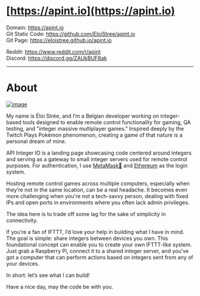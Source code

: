 # [https://apint.io](https://apint.io)

Domain: https://apint.io    
Git Static Code: https://github.com/EloiStree/apint.io  
Git Page: https://eloistree.github.io/apint.io  

Reddit: https://www.reddit.com/r/apint   
Discord: https://discord.gg/ZAUkBUF8ak  

--------------------

# About 

[![image](https://github.com/user-attachments/assets/7ac2569a-7018-4d98-be9a-2f9eeffdfd9c)](https://github.com/EloiStree/License)  

My name is Éloi Strée, and I’m a Belgian developer working on integer-based tools designed to enable remote control functionality for gaming, QA testing, and "integer massive multiplayer games." Inspired deeply by the Twitch Plays Pokémon phenomenon, creating a game of that nature is a personal dream of mine.

API Integer IO is a landing page showcasing code centered around integers and serving as a gateway to small integer servers used for remote control purposes. For authentication, I use [MetaMask🦊](https://metamask.io) and [Ethereum](https://etherscan.io) as the login system.

Hosting remote control games across multiple computers, especially when they’re not in the same location, can be a real headache. It becomes even more challenging when you're not a tech-savvy person, dealing with fixed IPs and open ports in environments where you often lack admin privileges.

The idea here is to trade off some lag for the sake of simplicity in connectivity.

If you’re a fan of IFTTT, I’d love your help in building what I have in mind. The goal is simple: share integers between devices you own. This foundational concept can enable you to create your own IFTTT-like system. Just grab a Raspberry Pi, connect it to a shared integer server, and you’ve got a computer that can perform actions based on integers sent from any of your devices.

In short: let’s see what I can build!

Have a nice day, may the code be with you.




